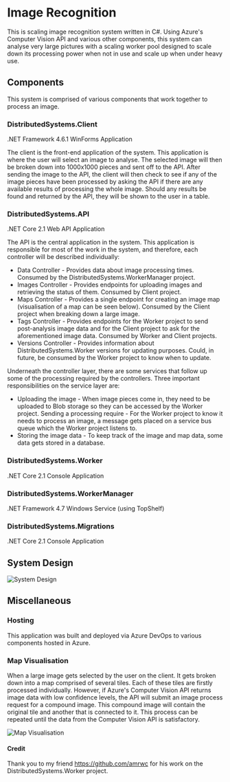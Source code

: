 # Image Recognition

This is scaling image recognition system written in C#. Using Azure's Computer Vision API and various other components, this system can analyse very large pictures with a scaling worker pool designed to scale down its processing power when not in use and scale up when under heavy use.

## Components

This system is comprised of various components that work together to process an image.

### DistributedSystems.Client

.NET Framework 4.6.1 WinForms Application

The client is the front-end application of the system. This application is where the user will select an image to analyse. The selected image will then be broken down into 1000x1000 pieces and sent off to the API. After sending the image to the API, the client will then check to see if any of the image pieces have been processed by asking the API if there are any available results of processing the whole image. Should any results be found and returned by the API, they will be shown to the user in a table.

### DistributedSystems.API

.NET Core 2.1 Web API Application

The API is the central application in the system. This application is responsible for most of the work in the system, and therefore, each controller will be described individually:
* Data Controller - Provides data about image processing times. Consumed by the DistributedSystems.WorkerManager project. 
* Images Controller - Provides endpoints for uploading images and retrieving the status of them. Consumed by Client project.
* Maps Controller - Provides a single endpoint for creating an image map (visualisation of a map can be seen below). Consumed by the Client project when breaking down a large image.
* Tags Controller - Provides endpoints for the Worker project to send post-analysis image data and for the Client project to ask for the aforementioned image data. Consumed by Worker and Client projects.
* Versions Controller - Provides information about DistributedSystems.Worker versions for updating purposes. Could, in future, be consumed by the Worker project to know when to update.

Underneath the controller layer, there are some services that follow up some of the processing required by the controllers. Three important responsibilities on the service layer are:
* Uploading the image - When image pieces come in, they need to be uploaded to Blob storage so they can be accessed by the Worker project.
Sending a processing require - For the Worker project to know it needs to process an image, a message gets placed on a service bus queue which the Worker project listens to.
* Storing the image data - To keep track of the image and map data, some data gets stored in a database.

### DistributedSystems.Worker

.NET Core 2.1 Console Application

### DistributedSystems.WorkerManager

.NET Framework 4.7 Windows Service (using TopShelf)

### DistributedSystems.Migrations

.NET Core 2.1 Console Application

## System Design

![System Design](https://github.com/faibz/image-recognition/blob/master/systemdesign.png "System Design")

## Miscellaneous

### Hosting

This application was built and deployed via Azure DevOps to various components hosted in Azure.

### Map Visualisation

When a large image gets selected by the user on the client. It gets broken down into a map comprised of several tiles. Each of these tiles are firstly processed individually. However, if Azure's Computer Vision API returns image data with low confidence levels, the API will submit an image process request for a compound image. This compound image will contain the original tile and another that is connected to it. This process can be repeated until the data from the Computer Vision API is satisfactory.

![Map Visualisation](https://github.com/faibz/image-recognition/blob/master/mapvisualisation.png "Map Visualisation")

#### Credit

Thank you to my friend https://github.com/amrwc for his work on the DistributedSystems.Worker project.
